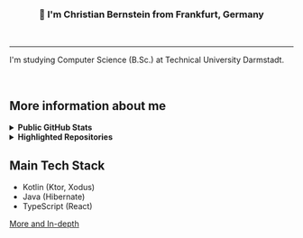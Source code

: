 
<div align="center">
  <h3>
    👋
    I'm Christian Bernstein from Frankfurt, Germany
  </h3>
</div>

<br />

---

I'm studying Computer Science (B.Sc.) at Technical University Darmstadt.

<br />

## More information about me

<details>
  <summary>
    <b>
      Public GitHub Stats
    </b>
  </summary>
  
  <br/>
  <div align="center">
    <img src="https://github-readme-stats.vercel.app/api?username=christian-bernstein"/>
    <img src="https://github-readme-stats.vercel.app/api/top-langs/?username=christian-bernstein&hide_progress=false&layout=compact&langs_count=20&custom_title=Most%20Used%20Languages%20(Public)"/>
  </div>

  <!--
  ![My GitHub stats](https://github-readme-stats.vercel.app/api?username=christian-bernstein)
  ![Top Langs](https://github-readme-stats.vercel.app/api/top-langs/?username=christian-bernstein&hide_progress=false&layout=compact&langs_count=20&custom_title=Most%20Used%20Languages%20(Public))
  
  TODO: Add once a chart is generated
  [![My WakaTime stats](https://github-readme-stats.vercel.app/api/wakatime?username=christian_bernstein)](https://github.com/anuraghazra/github-readme-stats)
  -->
</details>

<details>
  <summary>
    <b>
      Highlighted Repositories 
    </b>
  </summary>
  
  <br/>
  <h4>Fullstack SQL-Editor project I wrote as a project for my high school diploma</h4>
  <div style="display: flex; gap: 10px; flex-wrap: wrap; justify-content: start;">
    <img src="https://github-readme-stats.vercel.app/api/pin/?username=christian-bernstein&repo=sql-editor-web"/>
    <img src="https://github-readme-stats.vercel.app/api/pin/?username=christian-bernstein&repo=bernie-sql-editor"/>
  </div>

</details>

## Main Tech Stack

- Kotlin (Ktor, Xodus)
- Java (Hibernate)
- TypeScript (React)

[More and In-depth](aboutme/techstack-in-depth.md)

